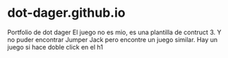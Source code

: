 # dot-dager.github.io
Portfolio de dot dager
El juego no es mio, es una plantilla de contruct 3. Y no puder encontrar Jumper Jack pero encontre un juego similar.
Hay un juego si hace doble click en el h1
